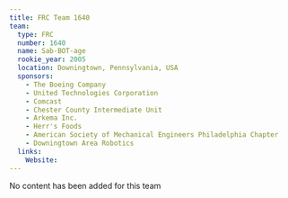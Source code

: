 ```yaml
---
title: FRC Team 1640
team:
  type: FRC
  number: 1640
  name: Sab-BOT-age
  rookie_year: 2005
  location: Downingtown, Pennsylvania, USA
  sponsors:
    - The Boeing Company
    - United Technologies Corporation
    - Comcast
    - Chester County Intermediate Unit
    - Arkema Inc.
    - Herr's Foods
    - American Society of Mechanical Engineers Philadelphia Chapter
    - Downingtown Area Robotics
  links:
    Website: 
---
```

No content has been added for this team